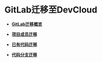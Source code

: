 # **GitLab迁移至DevCloud**<a name="ZH-CN_TOPIC_0226073977"></a>

-   **[GitLab迁移概览](GitLab迁移概览.md)**  

-   **[项目成员迁移](GitLab迁移-项目成员迁移.md)**  

-   **[已有代码迁移](GitLab迁移-已有代码迁移.md)**  

-   **[代码分支迁移](代码分支迁移.md)**  


